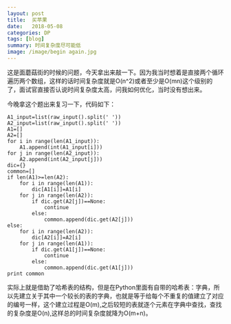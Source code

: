 ```yaml
---
layout: post
title:  买苹果
date:   2018-05-08
categories: DP
tags: [blog]  
summary: 时间复杂度尽可能低
image: /image/begin again.jpg
---
```

这是面蘑菇街的时候的问题，今天拿出来敲一下。因为我当时想着是直接两个循环遍历两个数组，这样的话时间复杂度就是O(n^2)或者至少是O(mn)这个级别的了，面试官直接否认说时间复杂度太高，问我如何优化，当时没有想出来。

今晚拿这个题出来复习一下，代码如下：

    A1_input=list(raw_input().split(' '))
    A2_input=list(raw_input().split(' '))
    A1=[]
    A2=[]
    for i in range(len(A1_input)):
        A1.append(int(A1_input[i]))
    for j in range(len(A2_input)):
        A2.append(int(A2_input[j]))
    dic={}
    common=[]
    if len(A1)>=len(A2):
        for i in range(len(A1)):
            dic[A1[i]]=A1[i]
        for j in range(len(A2)):
            if dic.get(A2[j])==None:
                continue
            else:
                common.append(dic.get(A2[j]))
    else:
        for i in range(len(A2)):
            dic[A2[i]]=A2[i]
        for j in range(len(A1)):
            if dic.get(A1[j])==None:
                continue
            else:
                common.append(dic.get(A1[j]))
    print common

实际上就是借助了哈希表的结构，但是在Python里面有自带的哈希表：字典，所以先建立关于其中一个较长的表的字典，也就是等于给每个不重复的值建立了对应的编号一样，这个建立过程是O(m),之后较短的表就逐个元素在字典中查找，查找的复杂度是O(n),这样总的时间复杂度就降为O(m+n)。